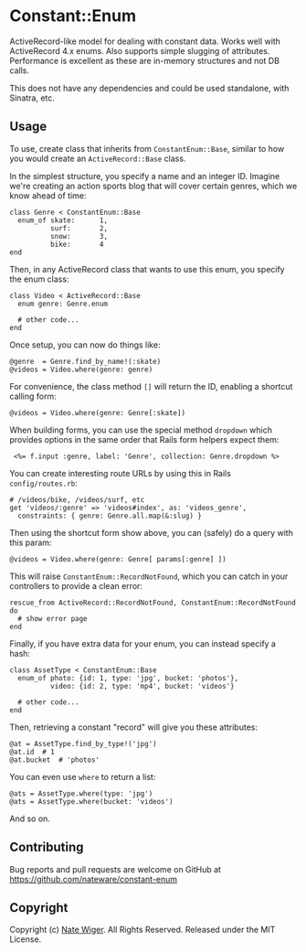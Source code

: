 # Constant::Enum

ActiveRecord-like model for dealing with constant data.  Works well with ActiveRecord 4.x
enums. Also supports simple slugging of attributes. Performance is excellent as these are
in-memory structures and not DB calls.

This does not have any dependencies and could be used standalone, with Sinatra, etc.

## Usage

To use, create class that inherits from `ConstantEnum::Base`, similar to how you would
create an `ActiveRecord::Base` class.

In the simplest structure, you specify a name and an integer ID.  Imagine we're creating
an action sports blog that will cover certain genres, which we know ahead of time:

    class Genre < ConstantEnum::Base
      enum_of skate:      1,
              surf:       2,
              snow:       3,
              bike:       4
    end

Then, in any ActiveRecord class that wants to use this enum, you specify the enum class:

    class Video < ActiveRecord::Base
      enum genre: Genre.enum

      # other code...
    end

Once setup, you can now do things like:

    @genre  = Genre.find_by_name!(:skate)
    @videos = Video.where(genre: genre)

For convenience, the class method `[]` will return the ID, enabling a shortcut calling form:

    @videos = Video.where(genre: Genre[:skate])

When building forms, you can use the special method `dropdown` which provides options in the
same order that Rails form helpers expect them:

     <%= f.input :genre, label: 'Genre', collection: Genre.dropdown %>

You can create interesting route URLs by using this in Rails `config/routes.rb`:

    # /videos/bike, /videos/surf, etc
    get 'videos/:genre' => 'videos#index', as: 'videos_genre',
      constraints: { genre: Genre.all.map(&:slug) }

Then using the shortcut form show above, you can (safely) do a query with this param:

    @videos = Video.where(genre: Genre[ params[:genre] ])

This will raise `ConstantEnum::RecordNotFound`, which you can catch in your controllers to provide a clean error:

    rescue_from ActiveRecord::RecordNotFound, ConstantEnum::RecordNotFound do
      # show error page
    end

Finally, if you have extra data for your enum, you can instead specify a hash:

    class AssetType < ConstantEnum::Base
      enum_of photo: {id: 1, type: 'jpg', bucket: 'photos'},
              video: {id: 2, type: 'mp4', bucket: 'videos'}

      # other code...
    end

Then, retrieving a constant "record" will give you these attributes:

    @at = AssetType.find_by_type!('jpg')
    @at.id  # 1
    @at.bucket  # 'photos'

You can even use `where` to return a list:

    @ats = AssetType.where(type: 'jpg')
    @ats = AssetType.where(bucket: 'videos')

And so on.

## Contributing

Bug reports and pull requests are welcome on GitHub at https://github.com/nateware/constant-enum

## Copyright

Copyright (c) [Nate Wiger](http://github.com/nateware). All Rights Reserved. Released under the MIT License.
